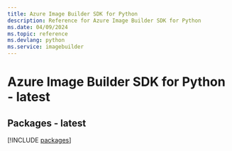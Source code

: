 ```yaml
---
title: Azure Image Builder SDK for Python
description: Reference for Azure Image Builder SDK for Python
ms.date: 04/09/2024
ms.topic: reference
ms.devlang: python
ms.service: imagebuilder
---
```

# Azure Image Builder SDK for Python - latest
## Packages - latest
[!INCLUDE [packages](image-builder-index.md)]